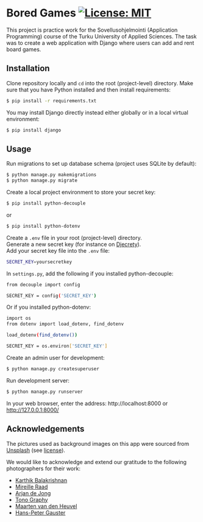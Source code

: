 # Bored Games       [![License: MIT](https://img.shields.io/badge/License-MIT-yellow.svg)](https://opensource.org/licenses/MIT) 

This project is practice work for the Sovellusohjelmointi (Application Programming) course of the Turku University of Applied Sciences. The task was to create a web application with Django where users can add and rent board games.

## Installation

Clone repository locally and `cd` into the root (project-level) directory. 
Make sure that you have Python installed and then install requirements:

```bash
$ pip install -r requirements.txt
```

You may install Django directly instead either globally or in a local virtual environment:

```bash
$ pip install django
```

## Usage

Run migrations to set up database schema (project uses SQLite by default):

```bash
$ python manage.py makemigrations
$ python manage.py migrate
```

Create a local project environment to store your secret key:

```bash
$ pip install python-decouple
```
or
```bash
$ pip install python-dotenv
```

Create a `.env` file in your root (project-level) directory.  
Generate a new secret key (for instance on [Djecrety](https://djecrety.ir/)).  
Add your secret key file into the `.env` file:

```bash
SECRET_KEY=yoursecretkey
```

In `settings.py`, add the following if you installed python-decouple:

```bash
from decouple import config

SECRET_KEY = config('SECRET_KEY')
```

Or if you installed python-dotenv:

```bash
import os
from dotenv import load_dotenv, find_dotenv

load_dotenv(find_dotenv())

SECRET_KEY = os.environ['SECRET_KEY']
```

Create an admin user for development:
```bash
$ python manage.py createsuperuser
```

Run development server:
```bash
$ python manage.py runserver
```

In your web browser, enter the address: http://localhost:8000 or http://127.0.0.1:8000/

  
## Acknowledgements

The pictures used as background images on this app were sourced from [Unsplash](https://unsplash.com/) (see [license](https://unsplash.com/license)).

We would like to acknowledge and extend our gratitude to the following photographers for their work:

* [Karthik Balakrishnan](https://unsplash.com/@karthikb351)
* [Mireille Raad](https://unsplash.com/@mireilleraad)
* [Arjan de Jong](https://unsplash.com/@aristocratie)
* [Tono Graphy](https://unsplash.com/@tonography)
* [Maarten van den Heuvel](https://unsplash.com/@mvdheuvel)
* [Hans-Peter Gauster](https://unsplash.com/@sloppyperfectionist)
